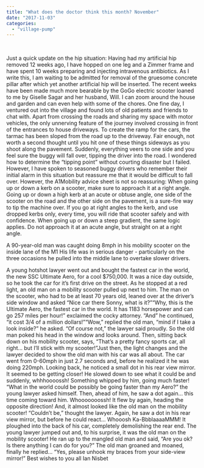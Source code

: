 ```yaml
---
title: "What does the doctor think this month? November"
date: "2017-11-03"
categories: 
  - "village-pump"
---
```


 

Just a quick update on the hip situation: Having had my artificial hip removed 12 weeks ago, I have hopped on one leg and a Zimmer frame and have spent 10 weeks preparing and injecting intravenous antibiotics. As I write this, I am waiting to be admitted for removal of the gruesome concrete pillar after which yet another artificial hip will be inserted. The recent weeks have been made much more bearable by the GoGo electric scooter loaned to me by Giselle Sagar and her husband, Will. I can zoom around the house and garden and can even help with some of the chores. One fine day, I ventured out into the village and found lots of old patients and friends to chat with. Apart from crossing the roads and sharing my space with motor vehicles, the only unnerving feature of the journey involved crossing in front of the entrances to house driveways. To create the ramp for the cars, the tarmac has been sloped from the road up to the driveway. Fair enough, not worth a second thought until you hit one of these things sideways as you shoot along the pavement. Suddenly, everything veers to one side and you feel sure the buggy will fall over, tipping the driver into the road. I wondered how to determine the “tipping point” without courting disaster but I failed. However, I have spoken to seasoned buggy drivers who remember their initial alarm in this situation but reassure me that it would be difficult to fall over. However, the A1Mobility advice sheet is not so reassuring: When going up or down a kerb on a scooter, make sure to approach it at a right angle. Going up or down a high kerb at an acute or obtuse angle, one side of the scooter on the road and the other side on the pavement, is a sure-fire way to tip the machine over. If you go at right angles to the kerb, and use dropped kerbs only, every time, you will ride that scooter safely and with confidence. When going up or down a steep gradient, the same logic applies. Do not approach it at an acute angle, but straight on at a right angle.

A 90-year-old man was caught doing 8mph in his mobility scooter on the inside lane of the M1 His life was in serious danger - particularly on the three occasions he pulled into the middle lane to overtake slower drivers.

A young hotshot lawyer went out and bought the fastest car in the world, the new SSC Ultimate Aero, for a cool $750,000. It was a nice day outside, so he took the car for it’s first drive on the street. As he stopped at a red light, an old man on a mobility scooter pulled up next to him. The man on the scooter, who had to be at least 70 years old, leaned over at the driver’s side window and asked “Nice car there Sonny, what is it?”“Why, this is the Ultimate Aero, the fastest car in the world. It has 1183 horsepower and can go 257 miles per hour!” exclaimed the cocky attorney. “And” he continued, “it cost 3/4 of a million dollars!”“Wow,” replied the old man, “mind if I take a look inside?” he asked. “Of course not,” the lawyer said proudly. So the old man poked his head in the window and looks around. Then, sitting back down on his mobility scooter, says, “That’s a pretty fancy sports car, all right… but I’ll stick with my scooter!”Just then, the light changes and the lawyer decided to show the old man with his car was all about. The car went from 0-60mph in just 2.7 seconds and, before he realized it he was doing 220mph. Looking back, he noticed a small dot in his rear view mirror. It seemed to be getting closer! He slowed down to see what it could be and suddenly, whhhoooossh! Something whipped by him, going much faster! “What in the world could be possibly be going faster than my Aero?” the young lawyer asked himself. Then, ahead of him, he saw a dot again… this time coming toward him. Whooooooossh! It flew by again, heading the opposite direction! And, it almost looked like the old man on the mobility scooter! “Couldn’t be,” thought the lawyer. Again, he saw a dot in his rear view mirror, but before he could react… Whooosh Ka-BbblaaaaMMM! It ploughed into the back of his car, completely demolishing the rear end. The young lawyer jumped out and, to his surprise, it was the old man on the mobility scooter! He ran up to the mangled old man and said, “Are you ok? Is there anything I can do for you?” The old man groaned and moaned, finally he replied… “Yes, please unhook my braces from your side-view mirror!” Best wishes to you all Ian Nisbet
